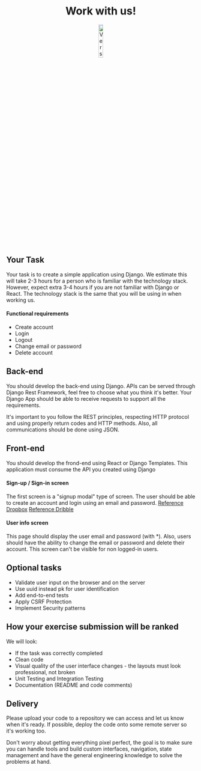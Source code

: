 <h1 align="center">Work with us!</h1>

<p align="center">
  <img alt="Version" src="https://resh.com.br/static/img/resh.png" width="15%" height="15%" />
</p>

## Your Task

Your task is to create a simple application using Django. We estimate this will take 2-3 hours for a person who is familiar with the technology stack. However, expect extra 3-4 hours if you are not familiar with Django or React. The technology stack is the same that you will be using in when working us.

#### Functional requirements
* Create account
* Login
* Logout
* Change email or password
* Delete account

## Back-end
You should develop the back-end using Django. APIs can be served through Django Rest Framework, feel free to choose what you think it's better. Your Django App should be able to receive requests to support all the requirements.

It's important to you follow the REST principles, respecting HTTP protocol and using properly return codes and HTTP methods.  Also, all communications should be done using JSON.


## Front-end
You should develop the frond-end using React or Django Templates. This application must consume the API you created using Django

#### Sign-up / Sign-in screen
The first screen is a "signup modal" type of screen. The user should be able to create an account and login using an email and password. [Reference Dropbox](https://www.dropbox.com) [Reference Dribble](https://dribbble.com/session/new)

#### User info screen
This page should display the user email and password (with \*). Also, users should have the ability to change the email or password and delete their account. This screen can't be visible for non logged-in users. 

## Optional tasks
* Validate user input on the browser and on the server
* Use uuid instead pk for user identification
* Add end-to-end tests
* Apply CSRF Protection
* Implement Security patterns

## How your exercise submission will be ranked

We will look:

* If the task was correctly completed
* Clean code
* Visual quality of the user interface changes - the layouts must look professional, not broken
* Unit Testing and Integration Testing
* Documentation (README and code comments)

## Delivery

Please upload your code to a repository we can access and let us know when it's ready. If possible, deploy the code onto some remote server so it's working too.

Don't worry about getting everything pixel perfect, the goal is to make sure you can handle tools and build custom interfaces, navigation, state management and have the general engineering knowledge to solve the problems at hand.
